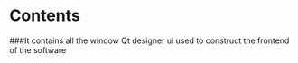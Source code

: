 # Contents
###It contains all the window Qt designer ui used to construct the frontend of the software
